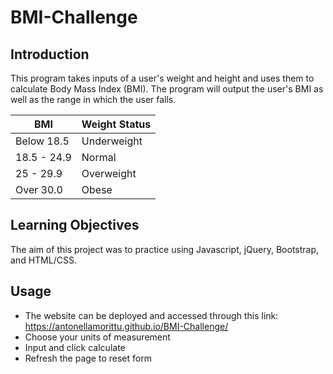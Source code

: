 # BMI-Challenge

## Introduction

This program takes inputs of a user's weight and height and uses them to calculate Body Mass Index (BMI). The program will output 
the user's BMI as well as the range in which the user falls. 

| BMI  | Weight Status |
| ------------- | ------------- |
| Below 18.5 | Underweight  |
| 18.5 - 24.9  | Normal  |
| 25 - 29.9 | Overweight  |
| Over 30.0  | Obese  |

## Learning Objectives

The aim of this project was to practice using Javascript, jQuery, Bootstrap, and HTML/CSS.

## Usage

* The website can be deployed and accessed through this link: https://antonellamorittu.github.io/BMI-Challenge/
* Choose your units of measurement
* Input and click calculate
* Refresh the page to reset form
